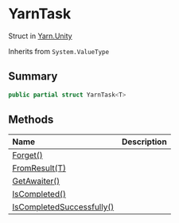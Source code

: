 # YarnTask

Struct in [Yarn.Unity](/docs/api/csharp/yarn.unity.md)

Inherits from `System.ValueType`

## Summary



```csharp
public partial struct YarnTask<T>
```

## Methods

|Name|Description|
|:---|:---|
|[Forget()](/docs/api/csharp/yarn.unity.yarntask.forget-2.md)||
|[FromResult(T)](/docs/api/csharp/yarn.unity.yarntask.fromresult-1.md)||
|[GetAwaiter()](/docs/api/csharp/yarn.unity.yarntask.getawaiter-2.md)||
|[IsCompleted()](/docs/api/csharp/yarn.unity.yarntask.iscompleted-2.md)||
|[IsCompletedSuccessfully()](/docs/api/csharp/yarn.unity.yarntask.iscompletedsuccessfully-2.md)||

